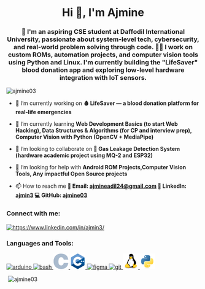 <h1 align="center">Hi 👋, I'm Ajmine</h1>
<h3 align="center">🚀 I'm an aspiring CSE student at Daffodil International University, passionate about system-level tech, cybersecurity, and real-world problem solving through code. 👨‍💻 I work on custom ROMs, automation projects, and computer vision tools using Python and Linux. I'm currently building the "LifeSaver" blood donation app and exploring low-level hardware integration with IoT sensors.</h3>

<p align="left"> <img src="https://komarev.com/ghpvc/?username=ajmine03&label=Profile%20views&color=0e75b6&style=flat" alt="ajmine03" /> </p>

- 🔭 I’m currently working on **🩸 LifeSaver — a blood donation platform for real-life emergencies**

- 🌱 I’m currently learning **Web Development Basics (to start Web Hacking), Data Structures & Algorithms (for CP and interview prep), Computer Vision with Python (OpenCV + MediaPipe)**

- 👯 I’m looking to collaborate on **🤖 Gas Leakage Detection System (hardware academic project using MQ-2 and ESP32)**

- 🤝 I’m looking for help with **Android ROM Projects,Computer Vision Tools, Any impactful Open Source projects**

- 📫 How to reach me **📧 Email: ajmineadil24@gmail.com 🔗 LinkedIn: [ajmin3](https://www.linkedin.com/in/ajmin3) 💻 GitHub: [ajmine03](https://github.com/ajmine03)**

<h3 align="left">Connect with me:</h3>
<p align="left">
<a href="https://linkedin.com/in/https://www.linkedin.com/in/ajmin3/" target="blank"><img align="center" src="https://raw.githubusercontent.com/rahuldkjain/github-profile-readme-generator/master/src/images/icons/Social/linked-in-alt.svg" alt="https://www.linkedin.com/in/ajmin3/" height="30" width="40" /></a>
</p>

<h3 align="left">Languages and Tools:</h3>
<p align="left"> <a href="https://www.arduino.cc/" target="_blank" rel="noreferrer"> <img src="https://cdn.worldvectorlogo.com/logos/arduino-1.svg" alt="arduino" width="40" height="40"/> </a> <a href="https://www.gnu.org/software/bash/" target="_blank" rel="noreferrer"> <img src="https://www.vectorlogo.zone/logos/gnu_bash/gnu_bash-icon.svg" alt="bash" width="40" height="40"/> </a> <a href="https://www.cprogramming.com/" target="_blank" rel="noreferrer"> <img src="https://raw.githubusercontent.com/devicons/devicon/master/icons/c/c-original.svg" alt="c" width="40" height="40"/> </a> <a href="https://www.w3schools.com/cpp/" target="_blank" rel="noreferrer"> <img src="https://raw.githubusercontent.com/devicons/devicon/master/icons/cplusplus/cplusplus-original.svg" alt="cplusplus" width="40" height="40"/> </a> <a href="https://www.figma.com/" target="_blank" rel="noreferrer"> <img src="https://www.vectorlogo.zone/logos/figma/figma-icon.svg" alt="figma" width="40" height="40"/> </a> <a href="https://git-scm.com/" target="_blank" rel="noreferrer"> <img src="https://www.vectorlogo.zone/logos/git-scm/git-scm-icon.svg" alt="git" width="40" height="40"/> </a> <a href="https://www.linux.org/" target="_blank" rel="noreferrer"> <img src="https://raw.githubusercontent.com/devicons/devicon/master/icons/linux/linux-original.svg" alt="linux" width="40" height="40"/> </a> <a href="https://www.python.org" target="_blank" rel="noreferrer"> <img src="https://raw.githubusercontent.com/devicons/devicon/master/icons/python/python-original.svg" alt="python" width="40" height="40"/> </a> </p>

<p>&nbsp;<img align="center" src="https://github-readme-stats.vercel.app/api?username=ajmine03&show_icons=true&locale=en" alt="ajmine03" /></p>
